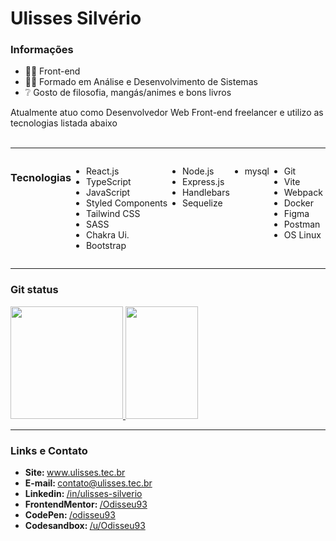 # Ulisses Silvério

<div>
	<h3>Informações</h3>
	 <ul>
	  <li>👨‍💻  Front-end</li>
	  <li>👨‍🎓  Formado em Análise e Desenvolvimento de Sistemas</li>
	  <li>❔  Gosto de filosofia, mangás/animes e bons livros</li>
	 </ul>
<p>Atualmente atuo como Desenvolvedor Web Front-end freelancer e utilizo as tecnologias listada abaixo <br/></br>

---

<div class="technologies" style="display: flex;">
	<h3>Tecnologias</h3>
	<ul class="front-end">
		<li>React.js</li>
		<li>TypeScript</li>
		<li>JavaScript</li>		 
		<li>Styled Components</li>	 
		<li>Tailwind CSS</li>	
		<li>SASS</li>	
		<li>Chakra Ui.</li>
		<li>Bootstrap</li>
	</ul>			 
	<ul class="back-end">
	<li>Node.js</li>
	<li>Express.js</li>
	<li>Handlebars</li>
	<li>Sequelize</li>
	</ul>
	<ul class="database">
	<li>mysql</li>
	</ul>
	<ul class="others">
		<li>Git</li>
		<li>Vite</li>		 
		<li>Webpack</li>
		<li>Docker</li>
	        <li>Figma</li>	
		<li>Postman</li>
		<li>OS Linux</li>
	</ul>
<!-- 	<img align="center" alt="react,typescript and javascript icons"  src="https://skillicons.dev/icons?i=react,typescript,javascript"><br/> <br/>
	<img align="center" alt="tech icons"  src="https://skillicons.dev/icons?i=styledcomponents,tailwind,sass,bootstrap"><br/><br/>
	<img align="center" alt="tech icons"  src="https://skillicons.dev/icons?i=vite,webpack,docker"><br/><br/>
	<img align="center" alt="git,figma and postman icons"  src="https://skillicons.dev/icons?i=nodejs,express,mysql,sequelize"><br/><br/>
	<img align="center" alt="git,figma and postman icons"  src="https://skillicons.dev/icons?i=git,figma,postman"><br/><br/>
	<img align="center" alt="linux icon"  src="https://skillicons.dev/icons?i=linux"> -->
</div>

---

<div>
	<h3>Git status</h3>
		 <a href="https://github.com/odisseu93">
 		 	<img  height='180em' src='https://github-readme-streak-stats.herokuapp.com?user=odisseu93&theme=chartreuse-dark&hide_format=j%20M%5B%20Y%5D&fire=DD0000&ring=52DD81&dates=52DD81&stroke=ABCFDD'/>
  			<img  height="180em" width="48%" src="https://github-readme-stats-git-masterrstaa-rickstaa.vercel.app/api?username=odisseu93&show_icons=true&theme=dark&include_all_commits=true&count_private=true"/>
  		 </a>
</div>

---

<h3>Links e Contato</h3>
<ul align='left'>
	<li><b> Site: </b><a href="https://www.ulisses.tec.br/">www.ulisses.tec.br</a></li>
	<li><b> E-mail: </b><a href="mailto:contato@ulisses.tec.br">contato@ulisses.tec.br</a></li>
	<li><b> Linkedin: </b><a href="https://www.linkedin.com/in/ulisses-silverio"> /in/ulisses-silverio</a></li>
	<li><b> FrontendMentor: </b><a href="https://www.frontendmentor.io/profile/Odisseu93"> /Odisseu93</a></li>
	<li><b> CodePen: </b><a href="https://codepen.io/odisseu93"> /odisseu93</a></li>
	<li><b> Codesandbox: </b><a href="https://codesandbox.io/u/Odisseu93"> /u/Odisseu93</a></li>
</ul>

